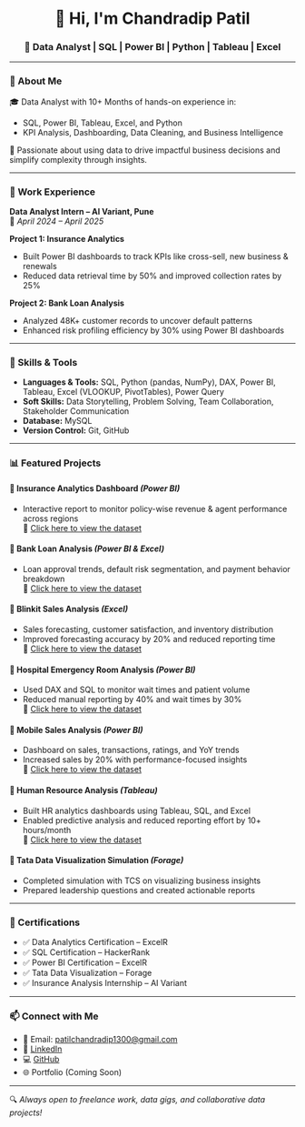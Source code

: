 <h1 align="center">👋 Hi, I'm Chandradip Patil</h1>
<h3 align="center">💼 Data Analyst | SQL | Power BI | Python | Tableau | Excel</h3>

---

### 📌 About Me

🎓 Data Analyst with 10+ Months of hands-on experience in:
- SQL, Power BI, Tableau, Excel, and Python  
- KPI Analysis, Dashboarding, Data Cleaning, and Business Intelligence

🚀 Passionate about using data to drive impactful business decisions and simplify complexity through insights.

---

### 💼 Work Experience

**Data Analyst Intern – AI Variant, Pune**  
📅 *April 2024 – April 2025*  

**Project 1: Insurance Analytics**  
- Built Power BI dashboards to track KPIs like cross-sell, new business & renewals  
- Reduced data retrieval time by 50% and improved collection rates by 25%  

**Project 2: Bank Loan Analysis**  
- Analyzed 48K+ customer records to uncover default patterns  
- Enhanced risk profiling efficiency by 30% using Power BI dashboards  

---

### 🧠 Skills & Tools

- **Languages & Tools:** SQL, Python (pandas, NumPy), DAX, Power BI, Tableau, Excel (VLOOKUP, PivotTables), Power Query  
- **Soft Skills:** Data Storytelling, Problem Solving, Team Collaboration, Stakeholder Communication  
- **Database:** MySQL  
- **Version Control:** Git, GitHub  

---

### 📊 Featured Projects

#### 📌 Insurance Analytics Dashboard *(Power BI)*  
- Interactive report to monitor policy-wise revenue & agent performance across regions  
 🔗 [Click here to view the dataset](https://github.com/chandradippatil/Insurance-analysis-Project/)

#### 📌 Bank Loan Analysis *(Power BI & Excel)*  
- Loan approval trends, default risk segmentation, and payment behavior breakdown  
 🔗 [Click here to view the dataset](https://github.com/chandradippatil/Bank_Analysis)

#### 📌 Blinkit Sales Analysis *(Excel)*  
- Sales forecasting, customer satisfaction, and inventory distribution  
- Improved forecasting accuracy by 20% and reduced reporting time  
 🔗 [Click here to view the dataset](https://github.com/chandradippatil/Blinkit_Sales_Analysis)

#### 📌 Hospital Emergency Room Analysis *(Power BI)*  
- Used DAX and SQL to monitor wait times and patient volume  
- Reduced manual reporting by 40% and wait times by 30%  
 🔗 [Click here to view the dataset](https://github.com/chandradippatil/Hospital-Emergency-Room-Analysis)

#### 📌 Mobile Sales Analysis *(Power BI)*  
- Dashboard on sales, transactions, ratings, and YoY trends  
- Increased sales by 20% with performance-focused insights  
 🔗 [Click here to view the dataset]( https://github.com/chandradippatil/Mobile-Sales-Analysis-)

#### 📌 Human Resource Analysis *(Tableau)*  
- Built HR analytics dashboards using Tableau, SQL, and Excel  
- Enabled predictive analysis and reduced reporting effort by 10+ hours/month  
 🔗 [Click here to view the dataset](https://github.com/chandradippatil/Human-Resource-Analysis)

#### 📌 Tata Data Visualization Simulation *(Forage)*  
- Completed simulation with TCS on visualizing business insights  
- Prepared leadership questions and created actionable reports 

---

### 🏅 Certifications

- ✅ Data Analytics Certification – ExcelR  
- ✅ SQL Certification – HackerRank  
- ✅ Power BI Certification – ExcelR  
- ✅ Tata Data Visualization – Forage  
- ✅ Insurance Analysis Internship – AI Variant  

---

### 📫 Connect with Me

- 📧 Email: [patilchandradip1300@gmail.com](mailto:patilchandradip1300@gmail.com)  
- 🔗 [LinkedIn](https://www.linkedin.com/in/chandradippatil)  
- 💻 [GitHub](https://github.com/chandradippatil)  
- 🌐 Portfolio (Coming Soon)

---

🔍 *Always open to freelance work, data gigs, and collaborative data projects!*
